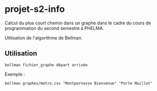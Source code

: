 # projet-s2-info

Calcul du plus court chemin dans un graphe dans le cadre du cours de programmation du second semestre à PHELMA.

Utilisation de l'algorithme de Bellman.

## Utilisation

    bellman fichier_graphe départ arrivée

Exemple : 

    bellman graphes/metro.csv "Montparnasse Bienvenue" "Porte Maillot"

